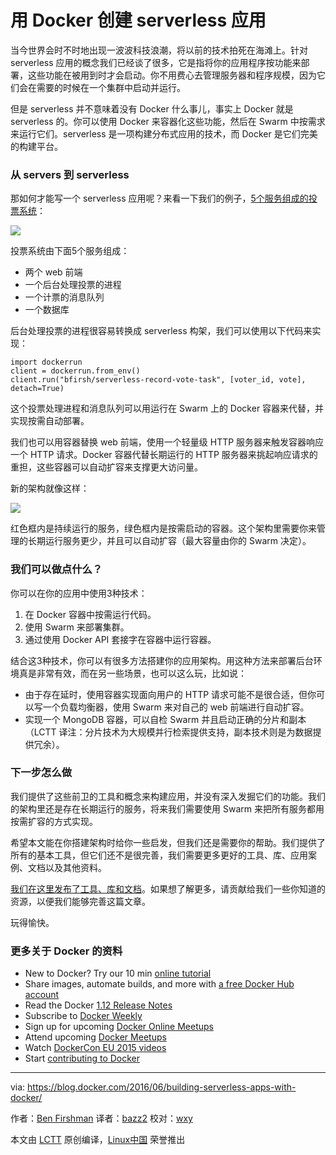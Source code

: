 用 Docker 创建 serverless 应用
======================================

当今世界会时不时地出现一波波科技浪潮，将以前的技术拍死在海滩上。针对 serverless 应用的概念我们已经谈了很多，它是指将你的应用程序按功能来部署，这些功能在被用到时才会启动。你不用费心去管理服务器和程序规模，因为它们会在需要的时候在一个集群中启动并运行。

但是 serverless 并不意味着没有 Docker 什么事儿，事实上 Docker 就是 serverless 的。你可以使用 Docker 来容器化这些功能，然后在 Swarm 中按需求来运行它们。serverless 是一项构建分布式应用的技术，而 Docker 是它们完美的构建平台。

### 从 servers 到 serverless

那如何才能写一个 serverless 应用呢？来看一下我们的例子，[5个服务组成的投票系统][1]：

![](https://blog.docker.com/wp-content/uploads/Picture1.png)

投票系统由下面5个服务组成：

- 两个 web 前端
- 一个后台处理投票的进程
- 一个计票的消息队列
- 一个数据库

后台处理投票的进程很容易转换成 serverless 构架，我们可以使用以下代码来实现：

```
import dockerrun
client = dockerrun.from_env()
client.run("bfirsh/serverless-record-vote-task", [voter_id, vote], detach=True)
```

这个投票处理进程和消息队列可以用运行在 Swarm 上的 Docker 容器来代替，并实现按需自动部署。

我们也可以用容器替换 web 前端，使用一个轻量级 HTTP 服务器来触发容器响应一个 HTTP 请求。Docker 容器代替长期运行的 HTTP 服务器来挑起响应请求的重担，这些容器可以自动扩容来支撑更大访问量。

新的架构就像这样：

![](https://blog.docker.com/wp-content/uploads/Picture2.png)

红色框内是持续运行的服务，绿色框内是按需启动的容器。这个架构里需要你来管理的长期运行服务更少，并且可以自动扩容（最大容量由你的 Swarm 决定）。

### 我们可以做点什么？

你可以在你的应用中使用3种技术：

1. 在 Docker 容器中按需运行代码。
2. 使用 Swarm 来部署集群。
3. 通过使用 Docker API 套接字在容器中运行容器。

结合这3种技术，你可以有很多方法搭建你的应用架构。用这种方法来部署后台环境真是非常有效，而在另一些场景，也可以这么玩，比如说：

- 由于存在延时，使用容器实现面向用户的 HTTP 请求可能不是很合适，但你可以写一个负载均衡器，使用 Swarm 来对自己的 web 前端进行自动扩容。
- 实现一个 MongoDB 容器，可以自检 Swarm 并且启动正确的分片和副本（LCTT 译注：分片技术为大规模并行检索提供支持，副本技术则是为数据提供冗余）。

### 下一步怎么做

我们提供了这些前卫的工具和概念来构建应用，并没有深入发掘它们的功能。我们的架构里还是存在长期运行的服务，将来我们需要使用 Swarm 来把所有服务都用按需扩容的方式实现。

希望本文能在你搭建架构时给你一些启发，但我们还是需要你的帮助。我们提供了所有的基本工具，但它们还不是很完善，我们需要更多更好的工具、库、应用案例、文档以及其他资料。

[我们在这里发布了工具、库和文档][3]。如果想了解更多，请贡献给我们一些你知道的资源，以便我们能够完善这篇文章。

玩得愉快。

### 更多关于 Docker 的资料

- New to Docker? Try our 10 min [online tutorial][4]
- Share images, automate builds, and more with [a free Docker Hub account][5]
- Read the Docker [1.12 Release Notes][6]
- Subscribe to [Docker Weekly][7]
- Sign up for upcoming [Docker Online Meetups][8]
- Attend upcoming [Docker Meetups][9]
- Watch [DockerCon EU 2015 videos][10]
- Start [contributing to Docker][11]


--------------------------------------------------------------------------------

via: https://blog.docker.com/2016/06/building-serverless-apps-with-docker/

作者：[Ben Firshman][a]
译者：[bazz2](https://github.com/bazz2)
校对：[wxy](https://github.com/wxy)

本文由 [LCTT](https://github.com/LCTT/TranslateProject) 原创编译，[Linux中国](https://linux.cn/) 荣誉推出

[a]: https://blog.docker.com/author/bfirshman/

[1]: https://github.com/docker/example-voting-app
[3]: https://github.com/bfirsh/serverless-docker
[4]: https://docs.docker.com/engine/understanding-docker/ 
[5]: https://hub.docker.com/
[6]: https://docs.docker.com/release-notes/
[7]: https://www.docker.com/subscribe_newsletter/
[8]: http://www.meetup.com/Docker-Online-Meetup/
[9]: https://www.docker.com/community/meetup-groups
[10]: https://www.youtube.com/playlist?list=PLkA60AVN3hh87OoVra6MHf2L4UR9xwJkv
[11]: https://docs.docker.com/contributing/contributing/



